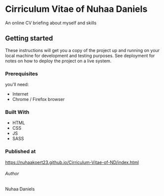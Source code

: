 # Cirriculum Vitae of Nuhaa Daniels
An online CV briefing about myself and skills

## Getting started
These instructions will get you a copy of the project up and running on your local machine for development and testing purposes. See deployment for notes on how to deploy the project on a live system.

### Prerequisites
you'll need:
- Internet
- Chrome / Firefox browser

### Built With
- HTML
- CSS
- JS
- SASS 

### Published at
https://nuhaakoert23.github.io/Cirriculum-Vitae-of-ND/index.html

###### Author
Nuhaa Daniels